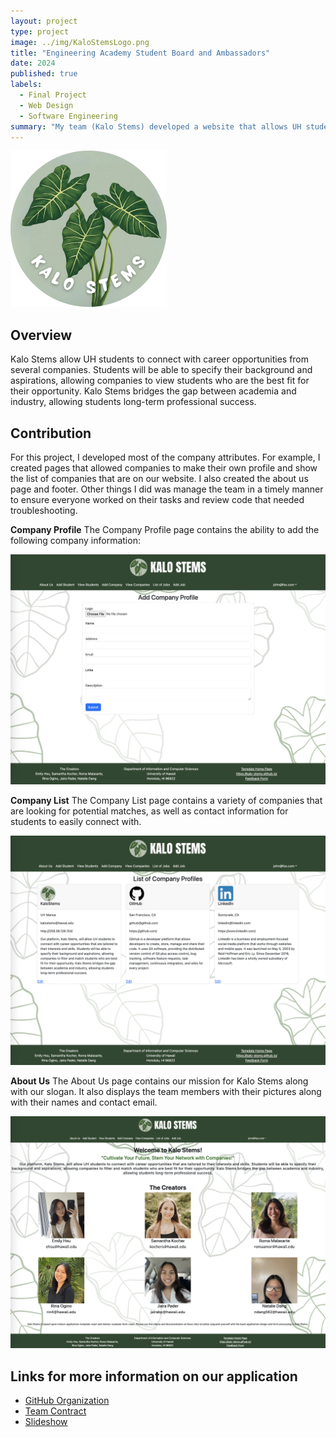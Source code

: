 ```yaml
---
layout: project
type: project
image: ../img/KaloStemsLogo.png
title: "Engineering Academy Student Board and Ambassadors"
date: 2024
published: true
labels:
  - Final Project
  - Web Design
  - Software Engineering
summary: "My team (Kalo Stems) developed a website that allows UH students to connect with companies and apply for their job openings."
---
```

<pre><img src="../img/KaloStems/Kalo-Stems-Logo-Circle.png" width=250 alt="Logo"></pre>

## Overview
Kalo Stems allow UH students to connect with career opportunities from several companies. Students will be able to specify their background and aspirations, allowing companies to view students who are the best fit for their opportunity. Kalo Stems bridges the gap between academia and industry, allowing students long-term professional success.

## Contribution
For this project, I developed most of the company attributes. For example, I created pages that allowed companies to make their own profile and show the list of companies that are on our website. I also created the about us page and footer. Other things I did was manage the team in a timely manner to ensure everyone worked on their tasks and review code that needed troubleshooting.

**Company Profile** The Company Profile page contains the ability to add the following company information:

<img src="../img/KaloStems/AddCompanyProfilePage.png" width="600">

**Company List** The Company List page contains a variety of companies that are looking for potential matches, as well as contact information for students to easily connect with.

<img src="../img/KaloStems/ViewCompaniesPage.png" width="600">

**About Us** The About Us page contains our mission for Kalo Stems along with our slogan. It also displays the team members with their pictures along with their names and contact email.

<img src="../img/KaloStems/AboutUsPage.png" width="600">

## Links for more information on our application
* [GitHub Organization](https://github.com/kalo-stems)
* [Team Contract](https://docs.google.com/document/d/1pQhVukBdsgP-iYddv36u0Z7tSdybe16vppzxzfB3U6Q/edit?usp=sharing)
* [Slideshow](https://www.canva.com/design/DAGBZoxKtCk/fQQk6ZFbjSCNc1vgeSsEIQ/edit)